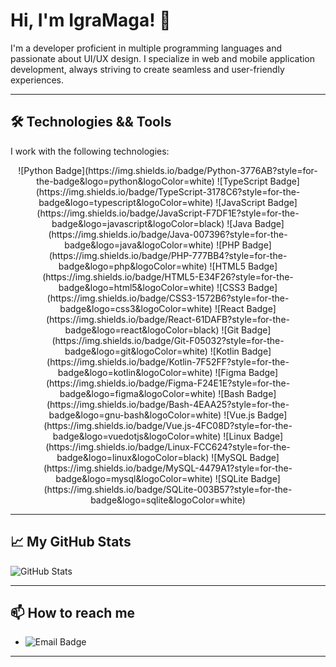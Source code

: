 # Hi, I'm IgraMaga! 👋

I'm a developer proficient in multiple programming languages and passionate about UI/UX design. I specialize in web and mobile application development, always striving to create seamless and user-friendly experiences.

---

## 🛠 Technologies && Tools

I work with the following technologies:

<p align="center">
  ![Python Badge](https://img.shields.io/badge/Python-3776AB?style=for-the-badge&logo=python&logoColor=white)
  ![TypeScript Badge](https://img.shields.io/badge/TypeScript-3178C6?style=for-the-badge&logo=typescript&logoColor=white)
  ![JavaScript Badge](https://img.shields.io/badge/JavaScript-F7DF1E?style=for-the-badge&logo=javascript&logoColor=black)
  ![Java Badge](https://img.shields.io/badge/Java-007396?style=for-the-badge&logo=java&logoColor=white)
  ![PHP Badge](https://img.shields.io/badge/PHP-777BB4?style=for-the-badge&logo=php&logoColor=white)
  ![HTML5 Badge](https://img.shields.io/badge/HTML5-E34F26?style=for-the-badge&logo=html5&logoColor=white)
  ![CSS3 Badge](https://img.shields.io/badge/CSS3-1572B6?style=for-the-badge&logo=css3&logoColor=white)
  ![React Badge](https://img.shields.io/badge/React-61DAFB?style=for-the-badge&logo=react&logoColor=black)
  ![Git Badge](https://img.shields.io/badge/Git-F05032?style=for-the-badge&logo=git&logoColor=white)
  ![Kotlin Badge](https://img.shields.io/badge/Kotlin-7F52FF?style=for-the-badge&logo=kotlin&logoColor=white)
  ![Figma Badge](https://img.shields.io/badge/Figma-F24E1E?style=for-the-badge&logo=figma&logoColor=white)
  ![Bash Badge](https://img.shields.io/badge/Bash-4EAA25?style=for-the-badge&logo=gnu-bash&logoColor=white)
  ![Vue.js Badge](https://img.shields.io/badge/Vue.js-4FC08D?style=for-the-badge&logo=vuedotjs&logoColor=white)
  ![Linux Badge](https://img.shields.io/badge/Linux-FCC624?style=for-the-badge&logo=linux&logoColor=black)
  ![MySQL Badge](https://img.shields.io/badge/MySQL-4479A1?style=for-the-badge&logo=mysql&logoColor=white)
  ![SQLite Badge](https://img.shields.io/badge/SQLite-003B57?style=for-the-badge&logo=sqlite&logoColor=white)
</p>

---

## 📈 My GitHub Stats

![GitHub Stats](https://github-readme-stats.vercel.app/api?username=your-username&show_icons=true&count_private=true&hide=prs&theme=radical)

---

## 📫 How to reach me

- ![Email Badge](https://img.shields.io/badge/Email-admin%40igramagadev.ru-blue)

---

